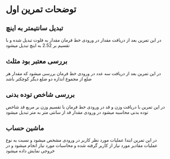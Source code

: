 # توضحات تمرین اول
## تبدیل سانتیمتر به اینچ
در این تمرین بعد از دریافت مقدار در ورودی خط فرمان مقدار به فلوت تبدیل شده و با تقسیم بر 2.52 به اینچ تبدیل میشود
## بررسی معتبر بود مثلث
در این تمرین بعد از دریافت سه عدد در ورودی خط فرمان بررسی میشود که مقدار هر ضلع از مجموع اندازه دو ضلع دیگر کوچکتر باشد
## بررسی شاخص توده بدنی
در این تمرین با دریافت وزن و قد در ورودی خط فرمان با تقسیم وزن بر مربع قد شاخص توده بدنی محاسبه میشود در ورودی مقدار قد از سانتی متر به متر تبدیل میشود
## ماشین حساب
در این تمرین ابتدا عملیات مورد نظر کاربر در ورودی مشخص میشود و نسبت به نوع عملیات مقادیر مورد نیاز از کاربر گرفته شده و محاسبات مورد نیاز انجام میشود و در خروجی نمایش داده میشود
